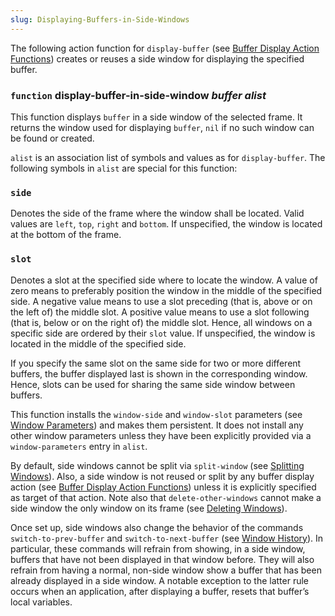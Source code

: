 ```yaml
---
slug: Displaying-Buffers-in-Side-Windows
---
```


The following action function for `display-buffer` (see [Buffer Display Action Functions](/docs/elisp/Buffer-Display-Action-Functions)) creates or reuses a side window for displaying the specified buffer.

### <span className="tag function">`function`</span> **display-buffer-in-side-window** *buffer alist*

This function displays `buffer` in a side window of the selected frame. It returns the window used for displaying `buffer`, `nil` if no such window can be found or created.

`alist` is an association list of symbols and values as for `display-buffer`. The following symbols in `alist` are special for this function:

### `side`

Denotes the side of the frame where the window shall be located. Valid values are `left`, `top`, `right` and `bottom`. If unspecified, the window is located at the bottom of the frame.

### `slot`

Denotes a slot at the specified side where to locate the window. A value of zero means to preferably position the window in the middle of the specified side. A negative value means to use a slot preceding (that is, above or on the left of) the middle slot. A positive value means to use a slot following (that is, below or on the right of) the middle slot. Hence, all windows on a specific side are ordered by their `slot` value. If unspecified, the window is located in the middle of the specified side.

If you specify the same slot on the same side for two or more different buffers, the buffer displayed last is shown in the corresponding window. Hence, slots can be used for sharing the same side window between buffers.

This function installs the `window-side` and `window-slot` parameters (see [Window Parameters](/docs/elisp/Window-Parameters)) and makes them persistent. It does not install any other window parameters unless they have been explicitly provided via a `window-parameters` entry in `alist`.

By default, side windows cannot be split via `split-window` (see [Splitting Windows](/docs/elisp/Splitting-Windows)). Also, a side window is not reused or split by any buffer display action (see [Buffer Display Action Functions](/docs/elisp/Buffer-Display-Action-Functions)) unless it is explicitly specified as target of that action. Note also that `delete-other-windows` cannot make a side window the only window on its frame (see [Deleting Windows](/docs/elisp/Deleting-Windows)).

Once set up, side windows also change the behavior of the commands `switch-to-prev-buffer` and `switch-to-next-buffer` (see [Window History](/docs/elisp/Window-History)). In particular, these commands will refrain from showing, in a side window, buffers that have not been displayed in that window before. They will also refrain from having a normal, non-side window show a buffer that has been already displayed in a side window. A notable exception to the latter rule occurs when an application, after displaying a buffer, resets that buffer’s local variables.

